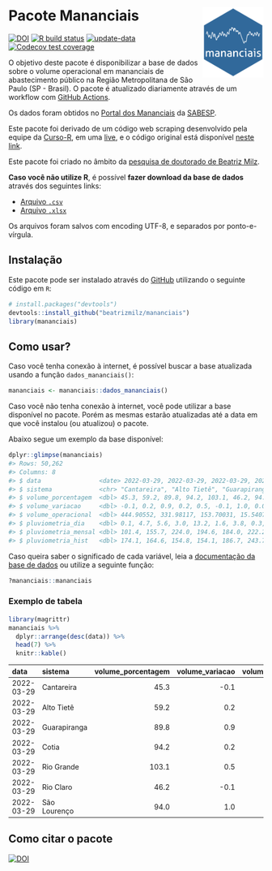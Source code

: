 
<!-- README.md is generated from README.Rmd. Please edit that file -->

# Pacote Mananciais <img src="man/figures/hexlogo.png" align="right" width = "120px"/>

<!-- badges: start -->

[![DOI](https://zenodo.org/badge/DOI/10.5281/zenodo.4733056.svg)](https://doi.org/10.5281/zenodo.4733056)
[![R build
status](https://github.com/beatrizmilz/mananciais/workflows/R-CMD-check/badge.svg)](https://github.com/beatrizmilz/mananciais/actions)
[![update-data](https://github.com/beatrizmilz/mananciais/actions/workflows/2-update_data.yaml/badge.svg)](https://github.com/beatrizmilz/mananciais/actions/workflows/2-update_data.yaml)
[![Codecov test
coverage](https://codecov.io/gh/beatrizmilz/mananciais/branch/master/graph/badge.svg)](https://codecov.io/gh/beatrizmilz/mananciais?branch=master)
<!-- badges: end -->

O objetivo deste pacote é disponibilizar a base de dados sobre o volume
operacional em mananciais de abastecimento público na Região
Metropolitana de São Paulo (SP - Brasil). O pacote é atualizado
diariamente através de um workflow com [GitHub
Actions](https://github.com/beatrizmilz/mananciais/actions).

Os dados foram obtidos no [Portal dos
Mananciais](http://mananciais.sabesp.com.br/Situacao) da
[SABESP](http://site.sabesp.com.br/site/Default.aspx).

Este pacote foi derivado de um código web scraping desenvolvido pela
equipe da [Curso-R](https://www.curso-r.com/), em uma
[live](https://youtu.be/jvZIxrMmOcQ), e o código original está
disponível [neste
link](https://github.com/curso-r/lives/blob/master/drafts/20200730_scraper_sabesp.R).

Este pacote foi criado no âmbito da [pesquisa de doutorado de Beatriz
Milz](https://beatrizmilz.github.io/tese/).

**Caso você não utilize R**, é possível **fazer download da base de
dados** através dos seguintes links:

  - [Arquivo
    `.csv`](https://github.com/beatrizmilz/mananciais/raw/master/inst/extdata/mananciais.csv)
  - [Arquivo
    `.xlsx`](https://github.com/beatrizmilz/mananciais/blob/master/inst/extdata/mananciais.xlsx?raw=true)

Os arquivos foram salvos com encoding UTF-8, e separados por
ponto-e-vírgula.

## Instalação

Este pacote pode ser instalado através do [GitHub](https://github.com/)
utilizando o seguinte código em `R`:

``` r
# install.packages("devtools")
devtools::install_github("beatrizmilz/mananciais")
library(mananciais)
```

## Como usar?

Caso você tenha conexão à internet, é possível buscar a base atualizada
usando a função `dados_mananciais()`:

``` r
mananciais <- mananciais::dados_mananciais() 
```

Caso você não tenha conexão à internet, você pode utilizar a base
disponível no pacote. Porém as mesmas estarão atualizadas até a data em
que você instalou (ou atualizou) o pacote.

Abaixo segue um exemplo da base disponível:

``` r
dplyr::glimpse(mananciais)
#> Rows: 50,262
#> Columns: 8
#> $ data                <date> 2022-03-29, 2022-03-29, 2022-03-29, 2022-03-29, 2…
#> $ sistema             <chr> "Cantareira", "Alto Tietê", "Guarapiranga", "Cotia…
#> $ volume_porcentagem  <dbl> 45.3, 59.2, 89.8, 94.2, 103.1, 46.2, 94.0, 45.4, 5…
#> $ volume_variacao     <dbl> -0.1, 0.2, 0.9, 0.2, 0.5, -0.1, 1.0, 0.0, 0.2, 0.2…
#> $ volume_operacional  <dbl> 444.90552, 331.98117, 153.70031, 15.54078, 115.649…
#> $ pluviometria_dia    <dbl> 0.1, 4.7, 5.6, 3.0, 13.2, 1.6, 3.8, 0.3, 12.1, 0.8…
#> $ pluviometria_mensal <dbl> 101.4, 155.7, 224.0, 194.6, 184.0, 222.2, 284.4, 1…
#> $ pluviometria_hist   <dbl> 174.1, 164.6, 154.8, 154.1, 186.7, 243.7, 195.1, 1…
```

Caso queira saber o significado de cada variável, leia a [documentação
da base de
dados](https://beatrizmilz.github.io/mananciais/reference/mananciais.html)
ou utilize a seguinte função:

``` r
?mananciais::mananciais
```

### Exemplo de tabela

``` r
library(magrittr)
mananciais %>% 
  dplyr::arrange(desc(data)) %>% 
  head(7) %>%
  knitr::kable()
```

| data       | sistema      | volume\_porcentagem | volume\_variacao | volume\_operacional | pluviometria\_dia | pluviometria\_mensal | pluviometria\_hist |
| :--------- | :----------- | ------------------: | ---------------: | ------------------: | ----------------: | -------------------: | -----------------: |
| 2022-03-29 | Cantareira   |                45.3 |            \-0.1 |           444.90552 |               0.1 |                101.4 |              174.1 |
| 2022-03-29 | Alto Tietê   |                59.2 |              0.2 |           331.98117 |               4.7 |                155.7 |              164.6 |
| 2022-03-29 | Guarapiranga |                89.8 |              0.9 |           153.70031 |               5.6 |                224.0 |              154.8 |
| 2022-03-29 | Cotia        |                94.2 |              0.2 |            15.54078 |               3.0 |                194.6 |              154.1 |
| 2022-03-29 | Rio Grande   |               103.1 |              0.5 |           115.64911 |              13.2 |                184.0 |              186.7 |
| 2022-03-29 | Rio Claro    |                46.2 |            \-0.1 |             6.31073 |               1.6 |                222.2 |              243.7 |
| 2022-03-29 | São Lourenço |                94.0 |              1.0 |            83.46177 |               3.8 |                284.4 |              195.1 |

## Como citar o pacote

[![DOI](https://zenodo.org/badge/DOI/10.5281/zenodo.4733056.svg)](https://doi.org/10.5281/zenodo.4733056)
